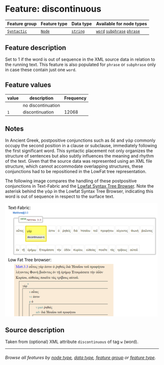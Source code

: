 # Feature: discontinuous <a name="start"></a>

Feature group | Feature type | Data type | Available for node types
---  | --- | --- | --- 
[`Syntactic`](featuresbygroup.md#syntactic-features) | [`Node`](featuresbyfeaturetype.md#node-features) | [`string`](featuresbydatatype.md#string-datatype) | [`word`](featuresbynodetype.md#word-nodes)  [`subphrase`](featuresbynodetype.md#subphrase-nodes)  [`phrase`](featuresbynodetype.md#phrase-nodes)

## Feature description 

Set to 1 if the word is out of sequence in the XML source data in relation to the running text. This feature is also populated for `phrase` or `subphrase` only in case these contain just one `word`.

## Feature values 

value | description | Frequency
---  | --- | --- 
` ` | no discontinuation | 
`1` |  discontinuation | 12068

## Notes

In Ancient Greek, postpositive conjunctions such as δέ and γάρ commonly occupy the second position in a clause or subclause, immediately following the first significant word. This syntactic placement not only organizes the structure of sentences but also subtly influences the meaning and rhythm of the text. Given that the source data was represented using an XML file structure, which cannot accommodate overlapping structures, these conjunctions had to be repositioned in the LowFat tree representation.

The following image compares the handling of these postpositive conjunctions in Text-Fabric and the [Lowfat Syntax Tree Browser](https://ibiblio.org/bgreek/resources/syntax-trees/reader/). Note the asterisk behind the γάρ in the Lowfat Syntax Tree Browser, indicating this word is out of sequence in respect to the surface text.

<img src="images/discontinuous.png" width="500">

## Source description

Taken from (optional) XML attribute `discontinuous` of tag `w` (word).

---
###### *Browse all features by [node type](featuresbynodetype.md#start), [data type](featuresbydatatype.md#start), [feature group](featuresbygroup.md#start) or [feature type](featuresbyfeaturetype.md#start).*

